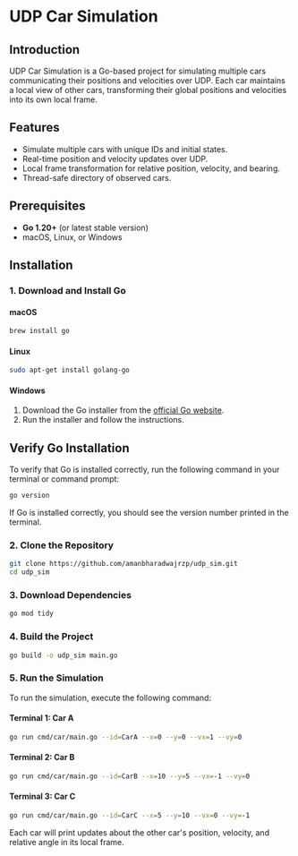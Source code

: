 # UDP Car Simulation

## Introduction

UDP Car Simulation is a Go-based project for simulating multiple cars communicating their positions and velocities over UDP. Each car maintains a local view of other cars, transforming their global positions and velocities into its own local frame. 

## Features

- Simulate multiple cars with unique IDs and initial states.
- Real-time position and velocity updates over UDP.
- Local frame transformation for relative position, velocity, and bearing.
- Thread-safe directory of observed cars.

## Prerequisites

- **Go 1.20+** (or latest stable version)
- macOS, Linux, or Windows

## Installation

### 1. Download and Install Go

#### macOS

```sh
brew install go
```

#### Linux

```sh
sudo apt-get install golang-go
```

#### Windows
1. Download the Go installer from the [official Go website](https://golang.org/dl/).
2. Run the installer and follow the instructions.

## Verify Go Installation
To verify that Go is installed correctly, run the following command in your terminal or command prompt:

```sh
go version
```
If Go is installed correctly, you should see the version number printed in the terminal.

### 2. Clone the Repository

```sh
git clone https://github.com/amanbharadwajrzp/udp_sim.git
cd udp_sim
```
### 3. Download Dependencies
```sh
go mod tidy
```
### 4. Build the Project

```sh
go build -o udp_sim main.go
```

### 5. Run the Simulation
To run the simulation, execute the following command:
#### Terminal 1: Car A
```sh
go run cmd/car/main.go --id=CarA --x=0 --y=0 --vx=1 --vy=0
```
#### Terminal 2: Car B
```sh
go run cmd/car/main.go --id=CarB --x=10 --y=5 --vx=-1 --vy=0
```
#### Terminal 3: Car C
```sh
go run cmd/car/main.go --id=CarC --x=5 --y=10 --vx=0 --vy=-1
```

Each car will print updates about the other car's position, velocity, and relative angle in its local frame.

